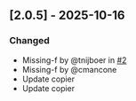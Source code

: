 ## [2.0.5] - 2025-10-16

### Changed
- Missing-f by @tnijboer in [#2](https://github.com/clearskies-py/doc-builder/pull/2)
- Missing-f by @cmancone
- Update copier
- Update copier

